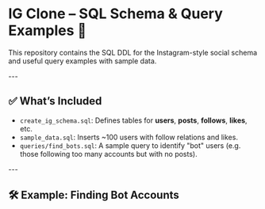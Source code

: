 # IG Clone – SQL Schema & Query Examples 📱<br>

This repository contains the SQL DDL for the Instagram-style social schema and useful query examples with sample data.<br>

---<br>

## ✅ What’s Included<br>

- `create_ig_schema.sql`: Defines tables for **users**, **posts**, **follows**, **likes**, etc.<br>
- `sample_data.sql`: Inserts ~100 users with follow relations and likes.<br>
- `queries/find_bots.sql`: A sample query to identify "bot" users (e.g. those following too many accounts but with no posts).<br>

---<br>
## 🛠️ Example: Finding Bot Accounts
